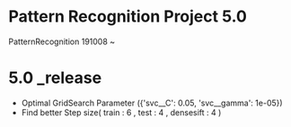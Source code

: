 # Pattern Recognition Project 5.0
PatternRecognition 191008 ~

# 5.0 _release
- Optimal GridSearch Parameter ({'svc__C': 0.05, 'svc__gamma': 1e-05})
- Find better Step size( train : 6 , test : 4 , densesift : 4 )


